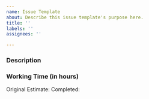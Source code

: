 ```yaml
---
name: Issue Template
about: Describe this issue template's purpose here.
title: ''
labels: ''
assignees: ''

---
```


### Description

### Working Time (in hours)
Original Estimate:
Completed:
